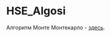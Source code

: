 # HSE_Algosi
Алгоритм Монте Монтекарло - [здесь](https://github.com/blackbarashka/HSE_Algosi/blob/A1.cpp). 
